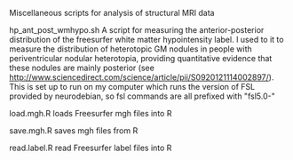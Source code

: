 Miscellaneous scripts for analysis of structural MRI data

hp_ant_post_wmhypo.sh
A script for measuring the anterior-posterior distribution of the freesurfer white matter hypointensity label. I used to it to measure the distribution of heterotopic GM nodules in people with periventricular nodular heterotopia, providing quantitative evidence that these nodules are mainly posterior (see http://www.sciencedirect.com/science/article/pii/S0920121114002897/). This is set up to run on my computer which runs the version of FSL provided by neurodebian, so fsl commands are all prefixed with "fsl5.0-"

load.mgh.R
loads Freesurfer mgh files into R

save.mgh.R 
saves mgh files from R

read.label.R
read Freesurfer label files into R
